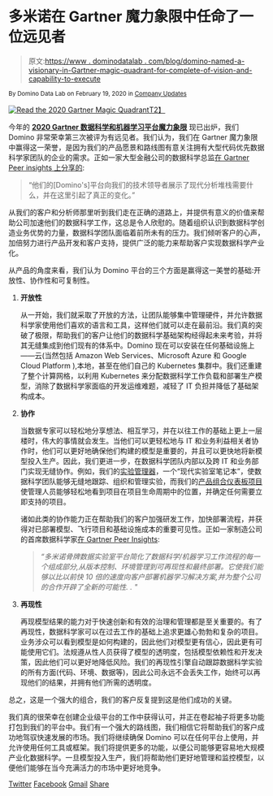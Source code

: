 # 多米诺在 Gartner 魔力象限中任命了一位远见者

> 原文:[https://www . dominodatalab . com/blog/domino-named-a-visionary-in-Gartner-magic-quadrant-for-complete-of-vision-and-capability-to-execute](https://www.dominodatalab.com/blog/domino-named-a-visionary-in-gartner-magic-quadrant-for-completeness-of-vision-and-ability-to-execute)

<small class="t-small">By Domino Data Lab on February 19, 2020 in [Company Updates](/blog/company-updates/)</small>

[![Read the 2020 Gartner Magic Quadrant](../Images/a28058860dc61ab7c7f44cf19c29e476.png)T2】](/resources/gartner-magic-quadrant-data-science-platforms/)

今年的 **[2020 Gartner 数据科学和机器学习平台魔力象限](https://www.dominodatalab.com/resources/gartner-magic-quadrant-data-science-platforms/)** 现已出炉，我们 Domino 非常荣幸第三次被评为有远见者。我们认为，我们在 Gartner 魔力象限中赢得这一荣誉，是因为我们的产品愿景和路线图有意关注拥有大型代码优先数据科学家团队的企业的需求。正如一家大型金融公司的数据科学总监[在 Gartner Peer insights 上分享的](https://www.gartner.com/reviews/market/data-science-machine-learning-platforms/vendor/domino/product/domino-data-science-platform/review/view/1041872):

> “他们的[Domino's]平台向我们的技术领导者展示了现代分析堆栈需要什么，并在这里引起了真正的变化。”

从我们的客户和分析师那里听到我们走在正确的道路上，并提供有意义的价值来帮助公司加速他们的数据科学工作，这总是令人欣慰的。随着组织认识到数据科学创造业务优势的力量，数据科学团队面临着前所未有的压力。我们倾听客户的心声，加倍努力进行产品开发和客户支持，提供广泛的能力来帮助客户实现数据科学产业化。

从产品的角度来看，我们认为 Domino 平台的三个方面是赢得这一美誉的基础:开放性、协作性和可复制性。

1.  **开放性**

    从一开始，我们就采取了开放的方法，让团队能够集中管理硬件，并允许数据科学家使用他们喜欢的语言和工具，这样他们就可以走在最前沿。我们真的突破了极限，帮助我们的客户让他们的数据科学基础架构经得起未来考验，并将其无缝集成到他们现有的体系中。Domino 现在可以安装在任何基础设施上——云(当然包括 Amazon Web Services、Microsoft Azure 和 Google Cloud Platform ),本地，甚至在他们自己的 Kubernetes 集群中。我们还重建了整个计算网格，以利用 Kubernetes 来分配数据科学工作负载和部署生产模型，消除了数据科学家面临的开发运维难题，减轻了 IT 负担并降低了基础架构成本。
2.  **协作**

    当数据专家可以轻松地分享想法、相互学习，并在以往工作的基础上更上一层楼时，伟大的事情就会发生。当他们可以更轻松地与 IT 和业务利益相关者协作时，他们可以更好地确保他们构建的模型是重要的，并且可以更快地将新模型投入生产。因此，我们更进一步，在数据科学团队内部以及跨 IT 和业务部门实现无缝协作。例如，我们的[实验管理器](https://blog.dominodatalab.com/announcing-domino-3-3-datasets-and-experiment-manager/)，一个“现代实验室笔记本”，使数据科学团队能够无缝地跟踪、组织和管理实验，而我们的[产品组合仪表板项目](https://blog.dominodatalab.com/announcing-trial-and-domino-3-5-control-center-for-data-science-leaders/)使管理人员能够轻松地看到项目在项目生命周期中的位置，并确定任何需要立即支持的项目。

    诸如此类的协作能力正在帮助我们的客户加强研发工作，加快部署流程，并获得对已部署模型、飞行项目和基础设施成本的重要可见性。正如一家制造公司的首席数据科学家[在 Gartner Peer Insights](https://www.gartner.com/reviews/market/data-science-machine-learning-platforms/vendor/domino/product/domino-data-science-platform/review/view/1054122):

    > *“多米诺骨牌数据实验室平台简化了数据科学/机器学习工作流程的每一个组成部分,从版本控制、环境管理到可再现性和最终部署。它使我们能够以比以前快 10 倍的速度向客户部署机器学习解决方案,并为整个公司的合作开辟了全新的可能性. . "*

3.  **再现性**

    再现模型结果的能力对于快速创新和有效的治理和管理都是至关重要的。有了再现性，数据科学家可以在过去工作的基础上追求更雄心勃勃和复杂的项目。业务涉众可以看到模型是如何构建的，因此他们对模型更有信心，因此更有可能使用它们。法规遵从性人员获得了模型的透明度，包括模型依赖性和开发决策，因此他们可以更好地降低风险。我们的再现性引擎自动跟踪数据科学实验的所有方面(代码、环境、数据等)，因此公司永远不会丢失工作，始终可以再现他们的结果，并拥有他们所需的透明度。

总之，这是一个强大的组合，我们的客户反复提到这是他们成功的关键。

我们真的很荣幸在创建企业级平台的工作中获得认可，并正在卷起袖子将更多功能打包到我们的平台中。我们有一个强大的路线图，我们相信它将帮助我们的客户成功地驾驭快速发展的市场。我们将继续确保 Domino 可以在任何平台上使用，并允许使用任何工具或框架。我们将提供更多的功能，以便公司能够更容易地大规模产业化数据科学。一旦模型投入生产，我们将帮助他们更好地管理和监控模型，以便他们能够在当今充满活力的市场中更好地竞争。

[Twitter](/#twitter) [Facebook](/#facebook) [Gmail](/#google_gmail) [Share](https://www.addtoany.com/share#url=https%3A%2F%2Fwww.dominodatalab.com%2Fblog%2Fdomino-named-a-visionary-in-gartner-magic-quadrant-for-completeness-of-vision-and-ability-to-execute%2F&title=Domino%20named%20a%20Visionary%20in%20Gartner%20Magic%20Quadrant%20for%20completeness%20of%20vision%20and%20ability%20to%20execute)